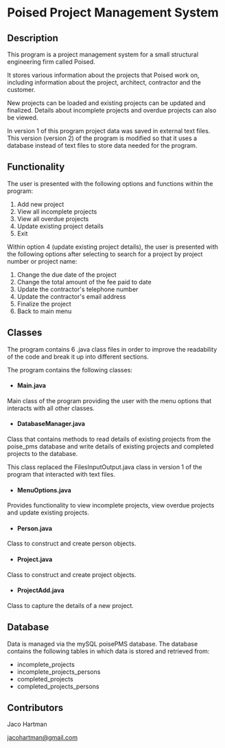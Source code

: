 # Poised Project Management System

## Description
This program is a project management system for a small structural engineering firm called Poised. 

It stores various information about the projects that Poised work on, including information about the project, architect, contractor and the customer. 

New projects can be loaded and existing projects can be updated and finalized. Details about incomplete projects and overdue projects can also be viewed.

In version 1 of this program project data was saved in external text files.  This version (version 2) of the program is modified so that it uses a database instead of text files to store data needed for the program.

## Functionality
The user is presented with the following options and functions within the program:
1. Add new project
2. View all incomplete projects
3. View all overdue projects
4. Update existing project details
5. Exit

Within option 4 (update existing project details), the user is presented with the following options after selecting to search for a project by project number or project name:
1. Change the due date of the project
2. Change the total amount of the fee paid to date
3. Update the contractor's telephone number
4. Update the contractor's email address
5. Finalize the project
6. Back to main menu

## Classes
The program contains 6 .java class files in order to improve the readability of the code and break it up into different sections.

The program contains the following classes:

* #### **Main.java**

Main class of the program providing the user with the menu options that interacts with all other classes.

* #### **DatabaseManager.java**

Class that contains methods to read details of existing projects from the poise_pms database and write details of existing projects and completed projects to the database.

This class replaced the FilesInputOutput.java class in version 1 of the program that interacted with text files.

* #### **MenuOptions.java**

Provides functionality to view incomplete projects, view overdue projects and update existing projects.

* #### **Person.java**

Class to construct and create person objects.

* #### **Project.java**

Class to construct and create project objects.

* #### **ProjectAdd.java**

Class to capture the details of a new project.

## Database
Data is managed via the mySQL poisePMS database. The database contains the following tables in which data is stored and retrieved from:
* incomplete_projects
* incomplete_projects_persons
* completed_projects
* completed_projects_persons

## Contributors
Jaco Hartman

jacohartman@gmail.com
